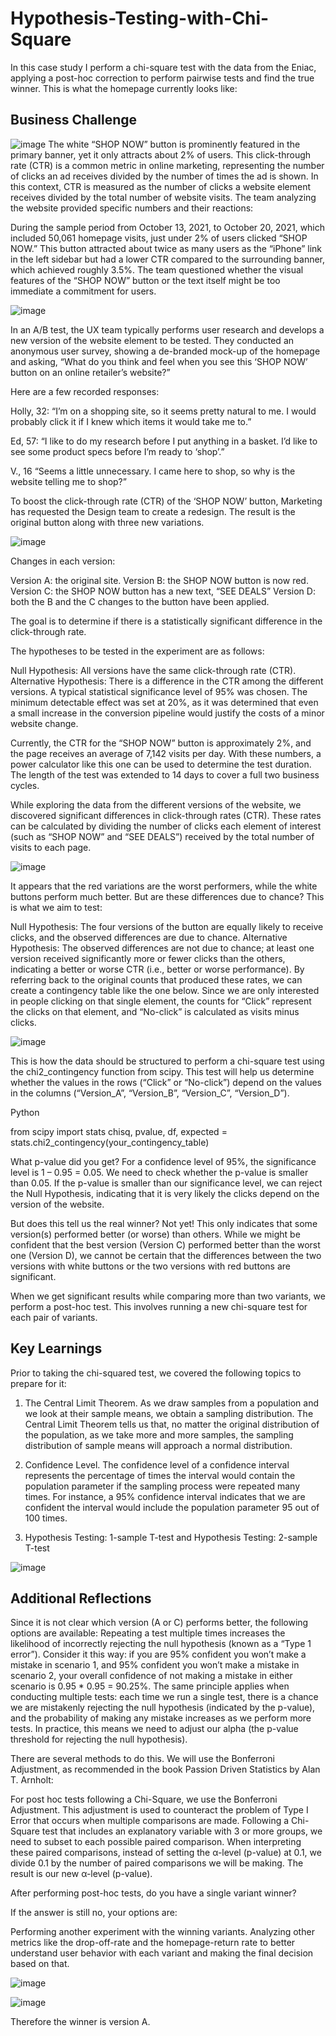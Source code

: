 # Hypothesis-Testing-with-Chi-Square
In this case study I perform a chi-square test with the data from the Eniac, applying a post-hoc correction to perform pairwise tests and find the true winner.
This is what the homepage currently looks like:

## Business Challenge
![image](https://github.com/user-attachments/assets/477e91b6-3eca-4681-8a72-cafe2a4fc677)
The white “SHOP NOW” button is prominently featured in the primary banner, yet it only attracts about 2% of users. This click-through rate (CTR) is a common metric in online marketing, representing the number of clicks an ad receives divided by the number of times the ad is shown. In this context, CTR is measured as the number of clicks a website element receives divided by the total number of website visits. The team analyzing the website provided specific numbers and their reactions:

During the sample period from October 13, 2021, to October 20, 2021, which included 50,061 homepage visits, just under 2% of users clicked “SHOP NOW.” This button attracted about twice as many users as the “iPhone” link in the left sidebar but had a lower CTR compared to the surrounding banner, which achieved roughly 3.5%. The team questioned whether the visual features of the “SHOP NOW” button or the text itself might be too immediate a commitment for users.

![image](https://github.com/user-attachments/assets/470dfd2f-3f34-4cc8-892f-288487f14324)

In an A/B test, the UX team typically performs user research and develops a new version of the website element to be tested. They conducted an anonymous user survey, showing a de-branded mock-up of the homepage and asking, “What do you think and feel when you see this ‘SHOP NOW’ button on an online retailer’s website?” 

Here are a few recorded responses:

Holly, 32:
“I’m on a shopping site, so it seems pretty natural to me. I would probably click it if I knew which items it would take me to.”

Ed, 57:
“I like to do my research before I put anything in a basket. I’d like to see some product specs before I’m ready to ‘shop’.”

V., 16
“Seems a little unnecessary. I came here to shop, so why is the website telling me to shop?”

To boost the click-through rate (CTR) of the ‘SHOP NOW’ button, Marketing has requested the Design team to create a redesign. The result is the original button along with three new variations.

![image](https://github.com/user-attachments/assets/4aa42928-4fd1-439d-8d1a-5c50b2e20423)

Changes in each version:

Version A: the original site.
Version B: the SHOP NOW button is now red.
Version C: the SHOP NOW button has a new text, “SEE DEALS”
Version D: both the B and the C changes to the button have been applied.

The goal is to determine if there is a statistically significant difference in the click-through rate.

The hypotheses to be tested in the experiment are as follows:

Null Hypothesis: All versions have the same click-through rate (CTR).
Alternative Hypothesis: There is a difference in the CTR among the different versions.
A typical statistical significance level of 95% was chosen. The minimum detectable effect was set at 20%, as it was determined that even a small increase in the conversion pipeline would justify the costs of a minor website change.

Currently, the CTR for the “SHOP NOW” button is approximately 2%, and the page receives an average of 7,142 visits per day. With these numbers, a power calculator like this one can be used to determine the test duration. The length of the test was extended to 14 days to cover a full two business cycles.

While exploring the data from the different versions of the website, we discovered significant differences in click-through rates (CTR). These rates can be calculated by dividing the number of clicks each element of interest (such as “SHOP NOW” and “SEE DEALS”) received by the total number of visits to each page.


![image](https://github.com/user-attachments/assets/fcd1a448-bdae-4316-9454-56dcfb385ee4)


It appears that the red variations are the worst performers, while the white buttons perform much better. But are these differences due to chance? This is what we aim to test:

Null Hypothesis: The four versions of the button are equally likely to receive clicks, and the observed differences are due to chance.
Alternative Hypothesis: The observed differences are not due to chance; at least one version received significantly more or fewer clicks than the others, indicating a better or worse CTR (i.e., better or worse performance).
By referring back to the original counts that produced these rates, we can create a contingency table like the one below. Since we are only interested in people clicking on that single element, the counts for “Click” represent the clicks on that element, and “No-click” is calculated as visits minus clicks.

![image](https://github.com/user-attachments/assets/2387e55d-e108-4648-9305-5e74cb313fb1)

This is how the data should be structured to perform a chi-square test using the chi2_contingency function from scipy. This test will help us determine whether the values in the rows (“Click” or “No-click”) depend on the values in the columns (“Version_A”, “Version_B”, “Version_C”, “Version_D”).

Python

from scipy import stats
chisq, pvalue, df, expected = stats.chi2_contingency(your_contingency_table)

What p-value did you get? For a confidence level of 95%, the significance level is 1 – 0.95 = 0.05. We need to check whether the p-value is smaller than 0.05. If the p-value is smaller than our significance level, we can reject the Null Hypothesis, indicating that it is very likely the clicks depend on the version of the website.

But does this tell us the real winner? Not yet! This only indicates that some version(s) performed better (or worse) than others. While we might be confident that the best version (Version C) performed better than the worst one (Version D), we cannot be certain that the differences between the two versions with white buttons or the two versions with red buttons are significant.

When we get significant results while comparing more than two variants, we perform a post-hoc test. This involves running a new chi-square test for each pair of variants.

## Key Learnings

Prior to taking the chi-squared test, we covered the following topics to prepare for it:

1. The Central Limit Theorem. As we draw samples from a population and we look at their sample means, we obtain a sampling distribution. The Central Limit Theorem tells us that, no matter the original distribution of the population, as we take more and more samples, the sampling distribution of sample means will approach a normal distribution.
  
2. Confidence Level. The confidence level of a confidence interval represents the percentage of times the interval would contain the population parameter if the sampling process were repeated many times. For instance, a 95% confidence interval indicates that we are confident the interval would include the population parameter 95 out of 100 times.

3. Hypothesis Testing: 1-sample T-test and Hypothesis Testing: 2-sample T-test

![image](https://github.com/user-attachments/assets/161e56ae-4e79-42fb-974f-65ac363435b4)

## Additional Reflections

Since it is not clear which version (A or C) performs better, the following options are available: Repeating a test multiple times increases the likelihood of incorrectly rejecting the null hypothesis (known as a “Type 1 error”). Consider it this way: if you are 95% confident you won’t make a mistake in scenario 1, and 95% confident you won’t make a mistake in scenario 2, your overall confidence of not making a mistake in either scenario is 0.95 * 0.95 = 90.25%. The same principle applies when conducting multiple tests: each time we run a single test, there is a chance we are mistakenly rejecting the null hypothesis (indicated by the p-value), and the probability of making any mistake increases as we perform more tests. In practice, this means we need to adjust our alpha (the p-value threshold for rejecting the null hypothesis).

There are several methods to do this. We will use the Bonferroni Adjustment, as recommended in the book Passion Driven Statistics by Alan T. Arnholt:

For post hoc tests following a Chi-Square, we use the Bonferroni Adjustment. This adjustment is used to counteract the problem of Type I Error that occurs when multiple comparisons are made. Following a Chi-Square test that includes an explanatory variable with 3 or more groups, we need to subset to each possible paired comparison. When interpreting these paired comparisons, instead of setting the α-level (p-value) at 0.1, we divide 0.1 by the number of paired comparisons we will be making. The result is our new α-level (p-value).

After performing post-hoc tests, do you have a single variant winner?

If the answer is still no, your options are:

Performing another experiment with the winning variants.
Analyzing other metrics like the drop-off-rate and the homepage-return rate to better understand user behavior with each variant and making the final decision based on that.

![image](https://github.com/user-attachments/assets/df10fad4-6b99-422f-a46f-e0ba9aacd928)

![image](https://github.com/user-attachments/assets/fdf00c5b-59e7-49d4-ac90-d1addd34d27e)

Therefore the winner is version A.


